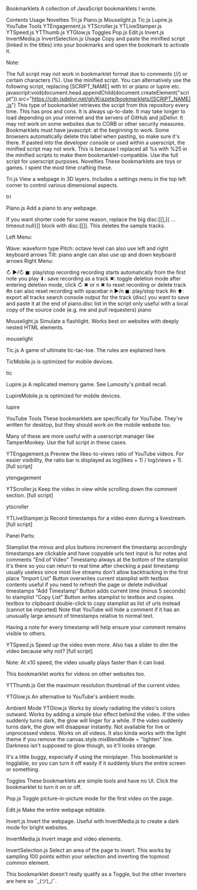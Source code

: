 Bookmarklets
A collection of JavaScript bookmarklets I wrote.

Contents
Usage
Novelties
Tri.js
Piano.js
Mouselight.js
Tic.js
Lupire.js
YouTube Tools
YTEngagement.js
YTScroller.js
YTLiveStamper.js
YTSpeed.js
YTThumb.js
YTGlow.js
Toggles
Pop.js
Edit.js
Invert.js
InvertMedia.js
InvertSelection.js
Usage
Copy and paste the minified script (linked in the titles) into your bookmarks and open the bookmark to activate it.

Note:

The full script may not work in bookmarklet format due to comments (//) or certain characters (%). Use the minified script.
You can alternatively use the following script, replacing [SCRIPT_NAME] with tri or piano or lupire etc.
javascript:void(document.head.appendChild(document.createElement("script")).src="https://cdn.jsdelivr.net/gh/Krazete/bookmarklets/[SCRIPT_NAME].js")
This type of bookmarklet retrieves the script from this repository every time. This has pros and cons.
It is always up-to-date.
It may take longer to load depending on your internet and the servers of GitHub and jsDelivr.
It may not work on some websites due to CORB or other security measures.
Bookmarklets must have javascript: at the beginning to work. Some browsers automatically delete this label when pasting, so make sure it's there.
If pasted into the developer console or used within a userscript, the minified script may not work. This is because I replaced all %s with %25 in the minified scripts to make them bookmarklet-compatible. Use the full script for userscript purposes.
Novelties
These bookmarklets are toys or games. I spent the most time crafting these.

Tri.js
View a webpage in 3D layers. Includes a settings menu in the top left corner to control various dimensional aspects.

tri

Piano.js
Add a piano to any webpage.

If you want shorter code for some reason, replace the big disc:[[],[{ ... timeout:null}]] block with disc:[[]]. This deletes the sample tracks.

Left Menu:

Wave: waveform type
Pitch: octave level
can also use left and right keyboard arrows
Tilt: piano angle
can also use up and down keyboard arrows
Right Menu:

↻ ▶/↻ ◼: play/stop recording
recording starts automatically from the first note you play
⬇: save recording as a track
✖: toggle deletion mode
after entering deletion mode, click ↻ ✖ or n ✖ to reset recording or delete track #n
can also reset recording with spacebar
n ▶/n ◼: play/stop track #n
⬆︎: export all tracks
search console output for the track (disc) you want to save and paste it at the end of piano.disc list in the script
only useful with a local copy of the source code (e.g. me and pull requesters)
piano

Mouselight.js
Simulate a flashlight. Works best on websites with deeply nested HTML elements.

mouselight

Tic.js
A game of ultimate tic-tac-toe. The rules are explained here.

TicMobile.js is optimized for mobile devices.

tic

Lupire.js
A replicated memory game. See Lumosity's pinball recall.

LupireMobile.js is optimized for mobile devices.

lupire

YouTube Tools
These bookmarklets are specifically for YouTube. They're written for desktop, but they should work on the mobile website too.

Many of these are more useful with a userscript manager like TamperMonkey. Use the full script in these cases.

YTEngagement.js
Preview the likes-to-views ratio of YouTube videos. For easier visibility, the ratio bar is displayed as log(likes + 1) / log(views + 1). [full script]

ytengagement

YTScroller.js
Keep the video in view while scrolling down the comment section. [full script]

ytscroller

YTLiveStamper.js
Record timestamps for a video even during a livestream. [full script]

Panel Parts:

Stamplist
the minus and plus buttons increment the timestamp accordingly
timestamps are clickable and have copyable urls
text input is for notes and comments
"End of Video" Timestamp
always at the bottom of the stamplist
it's there so you can return to real time after checking a past timestamp
usually useless since most live streams don't allow backtracking in the first place
"Import List" Button
overwrites current stamplist with textbox contents
useful if you need to refresh the page or delete individual timestamps
"Add Timestamp" Button
adds current time (minus 5 seconds) to stamplist
"Copy List" Button
writes stamplist to textbox and copies textbox to clipboard
double-click to copy stamplist as list of urls instead (cannot be imported)
Note that YouTube will hide a comment if it has an unusually large amount of timestamps relative to normal text.

Having a note for every timestamp will help ensure your comment remains visible to others.

YTSpeed.js
Speed up the video even more. Also has a slider to dim the video because why not? [full script]

Note: At x10 speed, the video usually plays faster than it can load.

This bookmarklet works for videos on other websites too.

YTThumb.js
Get the maximum resolution thumbnail of the current video.

YTGlow.js
An alternative to YouTube's ambient mode.

Ambient Mode	YTGlow.js
Works by slowly radiating the video's colors outward.	Works by adding a simple blur effect behind the video.
If the video suddenly turns dark, the glow will linger for a while.	If the video suddenly turns dark, the glow will disappear instantly.
Not available for live or unprocessed videos.	Works on all videos.
It also kinda works with the light theme if you remove the canvas.style.mixBlendMode = "lighten" line. Darkness isn't supposed to glow though, so it'll looks strange.

It's a little buggy, especially if using the miniplayer. This bookmarklet is togglable, so you can turn it off easily if it suddenly blurs the entire screen or something.

Toggles
These bookmarklets are simple tools and have no UI. Click the bookmarklet to turn it on or off.

Pop.js
Toggle picture-in-picture mode for the first video on the page.

Edit.js
Make the entire webpage editable.

Invert.js
Invert the webpage. Useful with InvertMedia.js to create a dark mode for bright websites.

InvertMedia.js
Invert image and video elements.

InvertSelection.js
Select an area of the page to invert. This works by sampling 100 points within your selection and inverting the topmost common element.

This bookmarklet doesn't really qualify as a Toggle, but the other inverters are here so ¯\_(ツ)_/¯.
